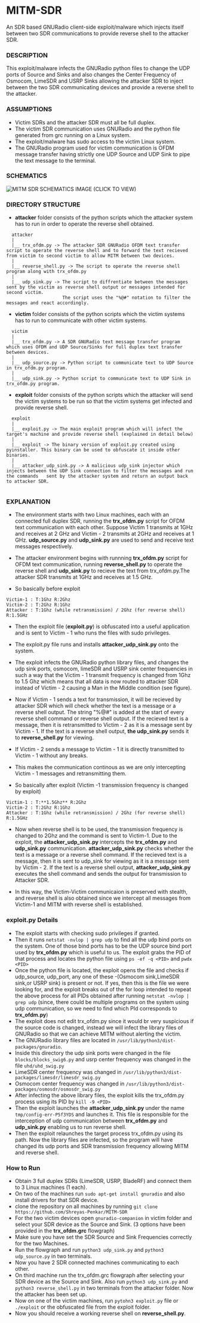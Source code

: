 # MITM-SDR
An SDR based GNURadio client-side exploit/malware which injects itself between two SDR communications to provide reverse shell to the attacker SDR.

### DESCRIPTION
This exploit/malware infects the GNURadio python files to change the UDP ports of Source and Sinks and also changes the Center Frequency of Osmocom, LimeSDR and USRP Sinks allowing the attacker SDR to inject between the two SDR communicating devices and provide a reverse shell to the attacker.

### ASSUMPTIONS
* Victim SDRs and the attacker SDR must all be full duplex.
* The victim SDR communication uses GNURadio and the python file generated from grc running on a Linux system.
* The exploit/malware has sudo access to the victim Linux system.
* The GNURadio program used for victim communication is OFDM message transfer having strictly one UDP Source and UDP Sink to pipe the text message to the terminal.

### SCHEMATICS
![MITM SDR SCHEMATICS IMAGE (CLICK TO VIEW)](https://github.com/Shreyas-Penkar/MITM-SDR/blob/main/mitm_sdr.png?raw=true)

### DIRECTORY STRUCTURE

  * **attacker** folder consists of the python scripts which the attacker system has to run in order to operate the reverse shell obtained.
```  
  attacker
  |
  |__ trx_ofdm.py -> The attacker SDR GNURadio OFDM text transfer script to operate the reverse shell and to forward the text recieved from victim to second victim to allow MITM between two devices.
  |
  |__ reverse_shell.py -> The script to operate the reverse shell program along with trx_ofdm.py
  |
  |__ udp_sink.py -> The script to diffrentiate between the messages sent by the victim as reverse shell output or messages intended for second victim.
                     The script uses the "%@#" notation to filter the messages and react accordingly.
```

  * **victim** folder consists of the python scripts which the victim systems has to run to communicate with other victim systems.
```
  victim
  |
  |__ trx_ofdm.py -> A SDR GNURadio text message transfer program which uses OFDM and UDP Source/Sinks for full duplex text transfer between devices.
  |
  |__ udp_source.py -> Python script to communicate text to UDP Source in trx_ofdm.py program.
  |
  |__ udp_sink.py -> Python script to communicate text to UDP Sink in trx_ofdm.py program.
```

  * **exploit** folder consists of the python scripts which the attacker will send the victim systems to be run so that the victim systems get infected and provide reverse shell.
```
  exploit
  |
  |__ exploit.py -> The main exploit program which will infect the target's machine and provide reverse shell (explained in detail below)
  |
  |__ exploit -> The binary version of exploit.py created using pyinstaller. This binary can be used to obfuscate it inside other binaries.
  |
  |__ attacker_udp_sink.py -> A malicious udp_sink injector which injects between the UDP Sink connection to filter the messages and run the commands   sent by the attacker system and return an output back to attacker SDR.
  
```

### EXPLANATION
* The environment starts with two Linux machines, each with an connected full duplex SDR, running the **trx_ofdm.py** script for OFDM text communication with each other. Suppose Victim 1 transmits at 1GHz and receives at 2 GHz and Victim - 2 transmits at 2GHz and receives at 1 GHz. **udp_source.py** and **udp_sink.py** are used to send and receive text messages respectively.

* The attacker environment begins with runnning **trx_ofdm.py** script for OFDM text communication, running **reverse_shell.py** to operate the reverse shell and **udp_sink.py** to recieve the text from trx_ofdm.py.The attacker SDR transmits at 1GHz and receives at 1.5 GHz.

* So basically before exploit
```
Victim-1 : T:1Ghz R:2Ghz
Victim-2 : T:2Ghz R:1Ghz
Attacker : T:1Ghz (while retransmission) / 2Ghz (for reverse shell) R:1.5GHz  
```
* Then the exploit file (**exploit.py**) is obfuscated into a useful application and is sent to Victim - 1 who runs the files with sudo privileges.
* The exploit.py file runs and installs **attacker_udp_sink.py** onto the system.

* The exploit infects the GNURadio python library files, and changes the udp sink ports, osmocom, limeSDR and USRP sink center frequencies in such a way that the Victim - 1 transmit frequency is changed from 1Ghz to 1.5 Ghz which means that all data is now routed to attacker SDR instead of Victim - 2 causing a Man in the Middle condition (see figure).

* Now if Victim - 1 sends a text for transmission, it will be recieved by attacker SDR which will check whether the text is a message or a reverse shell output. The string "%@#" is added at the start of every reverse shell command or reverse shell output. If the recieved text is a message, then it is retransmitted to Victim - 2 as it is a message sent by Victim - 1. If the text is a reverse shell output, **the udp_sink.py** sends it to **reverse_shell.py** for viewing.
* If Victim - 2 sends a message to Victim - 1 it is directly transmitted to Victim - 1 without any breaks.
* This makes the communication continous as we are only intercepting Victim - 1 messages and retransmitting them.

* So basically after exploit (Victim -1 transmission frequency is changed by exploit)
```
Victim-1 : T:**1.5Ghz** R:2Ghz
Victim-2 : T:2Ghz R:1Ghz
Attacker : T:1Ghz (while retransmission) / 2Ghz (for reverse shell) R:1.5GHz 
```
* Now when reverse shell is to be used, the transmission frequency is changed to 2Ghz and the command is sent to Victim-1. Due to the exploit, the **attacker_udp_sink.py** intercepts the **trx_ofdm.py** and **udp_sink.py** communication. **attacker_udp_sink.py** checks whether the text is a message or a reverse shell command. If the recieved text is a message, then it is sent to udp_sink for viewing as it is a message sent by Victim - 2. If the text is a reverse shell output, **attacker_udp_sink.py** executes the shell command and sends the output for transmission to Attacker SDR.

* In this way, the Victim-Victim communicaion is preserved with stealth, and reverse shell is also obtained since we intercept all messages from Victim-1 and MITM with reverse shell is established.

### exploit.py Details
* The exploit starts with checking sudo privileges if granted.
* Then it runs ```netstat -nvlop | grep udp``` to find all the udp bind ports on the system. One of those bind ports has to be the UDP source bind port used by **trx_ofdm.py** which is useful to us. The exploit grabs the PID of that process and locates the python file using ```ps -ef -q <PID>``` and ```pwdx <PID>```
* Once the python file is located, the exploit opens the file and checks if udp_source, udp_port, any one of these -(Osmocom sink,LimeSDR sink,or USRP sink) is present or not. If yes, then this is the file we were looking for, and the exploit breaks out of the for loop intended to repeat the above process for all PIDs obtained after running ```netstat -nvlop | grep udp``` (since, there could be multiple programs on the system using udp communication, so we need to find which PId corresponds to **trx_ofdm.py**)
* The exploit does not edit trx_ofdm.py since it would br very suspicious if the source code is changed, instead we will infect the library files of GNURadio so that we can achieve MITM without alerting the victim.
* The GNURadio library files are located in ```/usr/lib/python3/dist-packages/gnuradio```.
* Inside this directory the udp sink ports were changed in the file ```blocks/blocks_swig6.py``` and usrp center frequency was changed in the file ```uhd/uhd_swig.py```
* LimeSDR center frequency was changed in ```/usr/lib/python3/dist-packages/limesdr/limesdr_swig.py```
* Osmocom center frequency was changed in ```/usr/lib/python3/dist-packages/osmosdr/osmosdr_swig.py```
* After infecting the above library files, the exploit kills the trx_ofdm.py process using its PID by ```kill -9 <PID>```
* Then the exploit launches the **attacker_udp_sink.py** under the name ```tmp/config-err-P5f3YDS``` and launches it. This file is responsible for the interception of udp communication between **trx_ofdm.py** and **udp_sink.py** enabling us to run reverse shell.
* Then the exploit relaunches the target process trx_ofdm.py using its path. Now the library files are infected, so the program will have changed its udp ports and SDR transmission frequency allowing MITM and reverse shell.

### How to Run
* Obtain 3 full duplex SDRs (LimeSDR, USRP, BladeRF) and connect them to 3 Linux machines (1 each).
* On two of the machines run ```sudo apt-get install gnuradio``` and also install drivers for that SDR device.
* clone the repository on all machines by running ```git clone https://github.com/Shreyas-Penkar/MITM-SDR```
* For the two victim devices open ```gnuradio-companion``` in victim folder and select your SDR device as the Source and Sink. (3 options have been provided in the **trx_ofdm.grc** flowgraph)
* Make sure you have set the SDR Source and Sink Frequencies correctly for the two Machines.
* Run the flowgraph and run ```python3 udp_sink.py``` and ```python3 udp_source.py``` in two terminals.
* Now you have 2 SDR connected machines communicating to each other.
* On third machine run the trx_ofdm.grc flowgraph after selecting your SDR device as the Source and Sink. Also run ```python3 udp_sink.py``` and ```python3 reverse_shell.py``` in two terminals from the attacker folder. Now the attacker has been set up.
* Now on one of the victim machines, run ```pytohn3 exploit.py``` file or ```./exploit``` or the obfuscated file from the exploit folder.
* Now you should receive a working reverse shell on **reverse_shell.py**.
